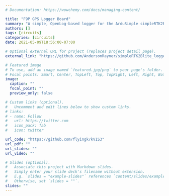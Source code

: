 ```yaml
---
# Documentation: https://wowchemy.com/docs/managing-content/

title: "F9P GPS Logger Board"
summary: "A simple, OpenLog-based logger for the ArduSimple simpleRTK2Blite F9P GPS."
authors: []
tags: [circuits]
categories: [circuits]
date: 2021-05-09T18:56:00-07:00

# Optional external URL for project (replaces project detail page).
external_link: "https://github.com/AndersonRayner/simpleRTK2Blite_logger"

# Featured image
# To use, add an image named `featured.jpg/png` to your page's folder.
# Focal points: Smart, Center, TopLeft, Top, TopRight, Left, Right, BottomLeft, Bottom, BottomRight.
image:
  caption: ""
  focal_point: ""
  preview_only: false

# Custom links (optional).
#   Uncomment and edit lines below to show custom links.
# links:
# - name: Follow
#   url: https://twitter.com
#   icon_pack: fab
#   icon: twitter

url_code: "https://github.com/flyingk/kVIS3"
url_pdf: ""
url_slides: ""
url_video: ""

# Slides (optional).
#   Associate this project with Markdown slides.
#   Simply enter your slide deck's filename without extension.
#   E.g. `slides = "example-slides"` references `content/slides/example-slides.md`.
#   Otherwise, set `slides = ""`.
slides: ""
---
```

